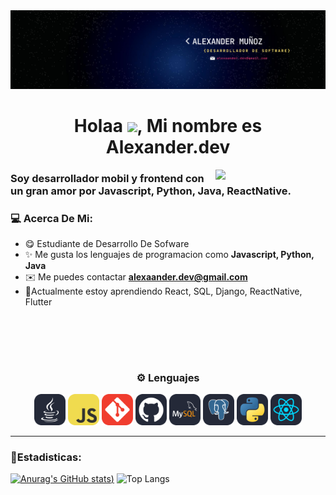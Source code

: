 <div id="header" align="center">
  <img src="https://github.com/ALEXIS-XF/imagen/blob/main/Banner%20Para%20LinkedIn%20Desarrollador%20De%20Software%20Moderno%20Negro.png" />
</div>
<div> 
  <h1 align="center">Holaa <img src="https://i.giphy.com/media/v1.Y2lkPTc5MGI3NjExMXFteTlhYjR1Z2VpOG9idGNsczBjMW44NWxsenNrb3JpbWR1Y2oyNCZlcD12MV9pbnRlcm5hbF9naWZfYnlfaWQmY3Q9cw/10a1Cwco2kUtlS/giphy.gif" width="30"/>, Mi nombre es Alexander.dev</h1>
  
  <img src="https://i.giphy.com/media/v1.Y2lkPTc5MGI3NjExeGJzcXJobDc4cGVqMmU4ZDluOXRrN2h2MW5od2E4NzBlcDhmdWp2NiZlcD12MV9pbnRlcm5hbF9naWZfYnlfaWQmY3Q9Zw/g4N6wTrf1v6yQ/giphy.gif" width="35%" align="right"/>
  <h3 align="left"> Soy desarrollador mobil y frontend con un gran amor por Javascript, Python, Java, ReactNative.</h3> 
</div>
   
   
  ### 💻 Acerca De Mi:
  - 😋 Estudiante de Desarrollo De Sofware
  -  ✨ Me gusta los lenguajes de programacion como **Javascript, Python, Java**
  - ✉️ Me puedes contactar **alexaander.dev@gmail.com**
  - 📱Actualmente estoy aprendiendo React, SQL, Django, ReactNative, Flutter


  
<br><br>
---
<div align="center">
  <h3>⚙️ Lenguajes </h3>
  <img src="https://github.com/tandpfun/skill-icons/blob/main/icons/Java-Dark.svg" width="50" height="50"/>
  <img src="https://raw.githubusercontent.com/tandpfun/skill-icons/main/icons/JavaScript.svg" width="50" height="50"/>
  <img src="https://github.com/tandpfun/skill-icons/blob/main/icons/Git.svg" width="50" height="50"/>
  <img src="https://github.com/tandpfun/skill-icons/blob/main/icons/Github-Dark.svg" width="50" height="50"/>
  <img src="https://github.com/tandpfun/skill-icons/blob/main/icons/MySQL-Dark.svg" width="50" height="50"/>
  <img src="https://github.com/tandpfun/skill-icons/blob/main/icons/PostgreSQL-Dark.svg" width="50" height="50"/>
  <img src="https://github.com/tandpfun/skill-icons/blob/main/icons/Python-Dark.svg" width="50" height="50"/>
  <img src="https://github.com/tandpfun/skill-icons/blob/main/icons/React-Dark.svg" width="50" height="50"/>
</div>

---
### 🐬Estadisticas:

[![Anurag's GitHub stats](https://github-readme-stats.vercel.app/api?username=Alexanderdev1&show_icons=true&bg_color=00000000))](https://github.com/anuraghazra/github-readme-stats)
![Top Langs](https://github-readme-stats.vercel.app/api/top-langs/?username=Alexanderdev1&layout=compact&bg_color=00000000)

